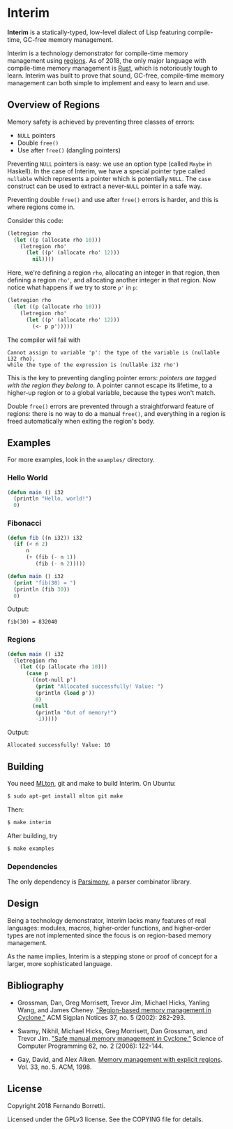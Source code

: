 # Interim

**Interim** is a statically-typed, low-level dialect of Lisp featuring
compile-time, GC-free memory management.

Interim is a technology demonstrator for compile-time memory management
using [regions][region-cyclone]. As of 2018, the only major language with
compile-time memory management is [Rust][rust], which is notoriously tough to
learn. Interim was built to prove that sound, GC-free, compile-time memory
management can both simple to implement and easy to learn and use.

## Overview of Regions

Memory safety is achieved by preventing three classes of errors:

- `NULL` pointers
- Double `free()`
- Use after `free()` (dangling pointers)

Preventing `NULL` pointers is easy: we use an option type (called `Maybe` in
Haskell). In the case of Interim, we have a special pointer type called
`nullable` which represents a pointer which is potentially `NULL`. The `case`
construct can be used to extract a never-`NULL` pointer in a safe way.

Preventing double `free()` and use after `free()` errors is harder, and this is
where regions come in.

Consider this code:

~~~lisp
(letregion rho
  (let ((p (allocate rho 10)))
    (letregion rho'
      (let ((p' (allocate rho' 12)))
        nil))))
~~~

Here, we're defining a region `rho`, allocating an integer in that region, then
defining a region `rho'`, and allocating another integer in that region. Now
notice what happens if we try to store `p'` in `p`:

~~~lisp
(letregion rho
  (let ((p (allocate rho 10)))
    (letregion rho'
      (let ((p' (allocate rho' 12)))
        (<- p p')))))
~~~

The compiler will fail with

~~~
Cannot assign to variable 'p': the type of the variable is (nullable i32 rho),
while the type of the expression is (nullable i32 rho')
~~~

This is the key to preventing dangling pointer errors: _pointers are tagged with
the region they belong to_. A pointer cannot escape its lifetime, to a higher-up
region or to a global variable, because the types won't match.

Double `free()` errors are prevented through a straightforward feature of
regions: there is no way to do a manual `free()`, and everything in a region is
freed automatically when exiting the region's body.

## Examples

For more examples, look in the `examples/` directory.

### Hello World

~~~lisp
(defun main () i32
  (println "Hello, world!")
  0)
~~~

### Fibonacci

~~~lisp
(defun fib ((n i32)) i32
  (if (< n 2)
      n
      (+ (fib (- n 1))
         (fib (- n 2)))))

(defun main () i32
  (print "fib(30) = ")
  (println (fib 30))
  0)
~~~

Output:

~~~
fib(30) = 832040
~~~

### Regions

~~~lisp
(defun main () i32
  (letregion rho
    (let ((p (allocate rho 10)))
      (case p
        ((not-null p')
         (print "Allocated successfully! Value: ")
         (println (load p'))
         0)
        (null
         (println "Out of memory!")
         -1)))))
~~~

Output:

~~~
Allocated successfully! Value: 10
~~~

## Building

You need [MLton][mlton], git and make to build Interim. On Ubuntu:

~~~bash
$ sudo apt-get install mlton git make
~~~

Then:

~~~bash
$ make interim
~~~

After building, try

~~~bash
$ make examples
~~~

### Dependencies

The only dependency is [Parsimony][parsimony], a parser combinator library.

## Design

Being a technology demonstrator, Interim lacks many features of real languages:
modules, macros, higher-order functions, and higher-order types are not
implemented since the focus is on region-based memory management.

As the name implies, Interim is a stepping stone or proof of concept for a
larger, more sophisticated language.

## Bibliography

- Grossman, Dan, Greg Morrisett, Trevor Jim, Michael Hicks, Yanling Wang, and
  James Cheney. ["Region-based memory management in Cyclone."][region-cyclone]
  ACM Sigplan Notices 37, no. 5 (2002): 282-293.

- Swamy, Nikhil, Michael Hicks, Greg Morrisett, Dan Grossman, and Trevor
  Jim. ["Safe manual memory management in Cyclone."][safe-mem] Science of
  Computer Programming 62, no. 2 (2006): 122-144.

- Gay, David, and Alex
  Aiken. [Memory management with explicit regions][explicit]. Vol. 33,
  no. 5. ACM, 1998.

## License

Copyright 2018 Fernando Borretti.

Licensed under the GPLv3 license. See the COPYING file for details.

[rust]: https://www.rust-lang.org/en-US/
[mlton]: http://mlton.org/
[parsimony]: https://github.com/eudoxia0/parsimony

[region-cyclone]: https://www.cs.umd.edu/projects/cyclone/papers/cyclone-regions.pdf
[safe-mem]: http://www.cs.umd.edu/projects/PL/cyclone/scp.pdf
[explicit]: http://titanium.cs.berkeley.edu/papers/gay-thesis.pdf
